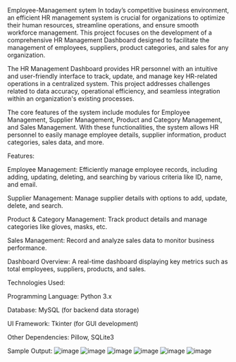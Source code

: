 Employee-Management sytem
In today’s competitive business environment, an efficient HR management system is crucial for organizations to optimize their human resources, streamline operations, and ensure smooth workforce management. This project focuses on the development of a comprehensive HR Management Dashboard designed to facilitate the management of employees, suppliers, product categories, and sales for any organization.

The HR Management Dashboard provides HR personnel with an intuitive and user-friendly interface to track, update, and manage key HR-related operations in a centralized system. This project addresses challenges related to data accuracy, operational efficiency, and seamless integration within an organization's existing processes.

The core features of the system include modules for Employee Management, Supplier Management, Product and Category Management, and Sales Management. With these functionalities, the system allows HR personnel to easily manage employee details, supplier information, product categories, sales data, and more.

Features:

Employee Management: Efficiently manage employee records, including adding, updating, deleting, and searching by various criteria like ID, name, and email.

Supplier Management: Manage supplier details with options to add, update, delete, and search.

Product & Category Management: Track product details and manage categories like gloves, masks, etc.

Sales Management: Record and analyze sales data to monitor business performance.

Dashboard Overview: A real-time dashboard displaying key metrics such as total employees, suppliers, products, and sales.

Technologies Used:

Programming Language: Python 3.x

Database: MySQL (for backend data storage)

UI Framework: Tkinter (for GUI development)

Other Dependencies: Pillow, SQLite3

Sample Output:
![image](https://github.com/user-attachments/assets/a7fe56c8-76c6-4042-8bfc-0433c869a448)
![image](https://github.com/user-attachments/assets/f7e8c8bf-bc18-4efc-8862-3540ce92b283)
![image](https://github.com/user-attachments/assets/092377a4-561b-4efa-bc54-207188416daa)
![image](https://github.com/user-attachments/assets/6ac117ca-4e23-4be2-89fe-c983617e4680)
![image](https://github.com/user-attachments/assets/04115ac6-98d4-4455-b49e-8233a667d346)
![image](https://github.com/user-attachments/assets/dc49713c-c98d-4a3e-a331-62fd46e30501)






